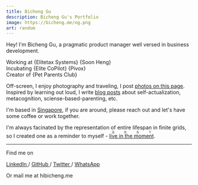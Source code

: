```yaml
---
title: Bicheng Gu
description: Bicheng Gu's Portfolio
image: https://bicheng.me/og.png
art: random
---
```


Hey! I'm Bicheng Gu, a pragmatic product manager well versed in business development.

Working at {Elitetax Systems} {Soon Heng}<br>
Incubating {Elite CoPilot} {Pivox}<br>
Creator of {Pet Parents Club}<br>

<!--
Freelance Certified {Financial Consultant}<br>

Creator of {Vitest} {Slidev} {VueUse} {UnoCSS} {Elk} {Type Challenges}<br>
Core team of {Vue} {Nuxt} {Vite}<br>
Maintaining {Shiki} {Twoslash} {ESLint Stylistic}

Dreaming up cool ideas and making them come true is where my passion lies. I am enthusiastic about building tools that help myself and others to be more productive and enjoy the process of crafting. You can find my [full projects list here](/projects).
-->

Off-screen, I enjoy photography and traveling, I post [photos on this page](/photos). Inspired by learning out loud, I write [blog posts](/posts) about self-actualization, metacognition, sciense-based-parenting, etc.

I'm based in <a href="https://map.bicheng.me" target="_blank"><ruby lang="ja">Singapore<span i-ri-pushpin-line /><rp>(</rp><rt></rt><rp>)</rp></ruby></a>, if you are around, please reach out and let's have some coffee or work together.

I'm always facinated by the representation of entire lifespan in finite grids, so I created one as a reminder to myself - <a href=""><ruby lang="ja">live in the moment<rp>(</rp><rt>活在当下</rt><rp>)</rp></ruby></a>.

<div my-8 />
<LifeInWeeks />
<div my-8 />

<div flex-auto />

---

Find me on

<p flex="~ gap-2 wrap" class="mt--2!">
  <a href="https://www.linkedin.com/in/bicheng-gu" target="_blank"><span op75 i-simple-icons-linkedin /> LinkedIn </a>
  <span op25> / </span>
  <a href="https://github.com/Bicheng-G" target="_blank"><span op75 i-simple-icons-github /> GitHub </a>
  <span op25> / </span>
  <a href="https://x.com/0xAilurus" target="_blank"><span op75 i-ri-twitter-x-fill /> Twitter </a>
  <span op25> / </span>
  <a href="https://wa.me/6585882413?text=Hi%20Bicheng%2C%20I%20saw%20your%20blog%20and%20.." target="_blank"><span op75 i-simple-icons-whatsapp /> WhatsApp </a>
</p>

Or mail me at <span font-mono>hi<span i-carbon-at/>bicheng.me</span>
